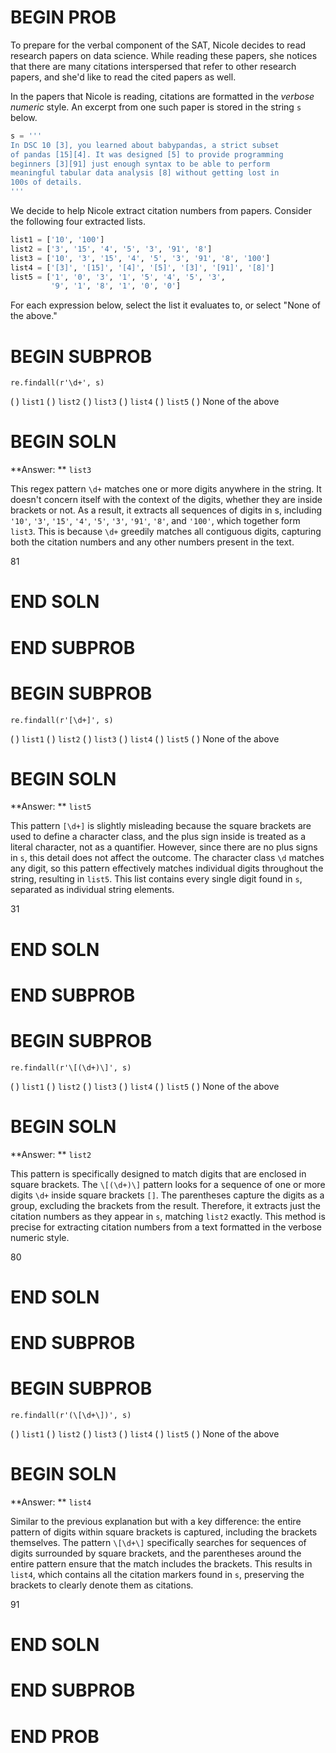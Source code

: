 # BEGIN PROB

To prepare for the verbal component of the SAT, Nicole decides to read research papers on data science. While reading these papers, she notices that there are many citations interspersed that refer to other research papers, and she'd like to read the cited papers as well.

In the papers that Nicole is reading, citations are formatted in the _verbose numeric_ style. An excerpt from one such paper is stored in the string `s` below.

```py
s = '''
In DSC 10 [3], you learned about babypandas, a strict subset
of pandas [15][4]. It was designed [5] to provide programming
beginners [3][91] just enough syntax to be able to perform
meaningful tabular data analysis [8] without getting lost in
100s of details.
'''
```

We decide to help Nicole extract citation numbers from papers. Consider the following four extracted lists.

```py
list1 = ['10', '100']
list2 = ['3', '15', '4', '5', '3', '91', '8']
list3 = ['10', '3', '15', '4', '5', '3', '91', '8', '100']
list4 = ['[3]', '[15]', '[4]', '[5]', '[3]', '[91]', '[8]']
list5 = ['1', '0', '3', '1', '5', '4', '5', '3',
         '9', '1', '8', '1', '0', '0']
```

For each expression below, select the list it evaluates to, or select "None of the above."

# BEGIN SUBPROB

`re.findall(r'\d+', s)`

( ) `list1`
( ) `list2`
( ) `list3`
( ) `list4`
( ) `list5`
( ) None of the above

# BEGIN SOLN

**Answer: ** `list3`

This regex pattern `\d+` matches one or more digits anywhere in the string. It doesn't concern itself with the context of the digits, whether they are inside brackets or not. As a result, it extracts all sequences of digits in s, including `'10'`, `'3'`, `'15'`, `'4'`, `'5'`, `'3'`, `'91'`, `'8'`, and `'100'`, which together form `list3`. This is because `\d+` greedily matches all contiguous digits, capturing both the citation numbers and any other numbers present in the text.

<average>81</average>

# END SOLN

# END SUBPROB

# BEGIN SUBPROB

`re.findall(r'[\d+]', s)`

( ) `list1`
( ) `list2`
( ) `list3`
( ) `list4`
( ) `list5`
( ) None of the above

# BEGIN SOLN

**Answer: ** `list5`

This pattern `[\d+]` is slightly misleading because the square brackets are used to define a character class, and the plus sign inside is treated as a literal character, not as a quantifier. However, since there are no plus signs in `s`, this detail does not affect the outcome. The character class `\d` matches any digit, so this pattern effectively matches individual digits throughout the string, resulting in `list5`. This list contains every single digit found in `s`, separated as individual string elements.

<average>31</average>

# END SOLN

# END SUBPROB

# BEGIN SUBPROB

`re.findall(r'\[(\d+)\]', s)`

( ) `list1`
( ) `list2`
( ) `list3`
( ) `list4`
( ) `list5`
( ) None of the above

# BEGIN SOLN

**Answer: ** `list2`

This pattern is specifically designed to match digits that are enclosed in square brackets. The `\[(\d+)\]` pattern looks for a sequence of one or more digits `\d+` inside square brackets `[]`. The parentheses capture the digits as a group, excluding the brackets from the result. Therefore, it extracts just the citation numbers as they appear in `s`, matching `list2` exactly. This method is precise for extracting citation numbers from a text formatted in the verbose numeric style.

<average>80</average>

# END SOLN

# END SUBPROB

# BEGIN SUBPROB

`re.findall(r'(\[\d+\])', s)`

( ) `list1`
( ) `list2`
( ) `list3`
( ) `list4`
( ) `list5`
( ) None of the above

# BEGIN SOLN

**Answer: ** `list4`

Similar to the previous explanation but with a key difference: the entire pattern of digits within square brackets is captured, including the brackets themselves. The pattern `\[\d+\]` specifically searches for sequences of digits surrounded by square brackets, and the parentheses around the entire pattern ensure that the match includes the brackets. This results in `list4`, which contains all the citation markers found in `s`, preserving the brackets to clearly denote them as citations.

<average>91</average>

# END SOLN

# END SUBPROB

# END PROB
